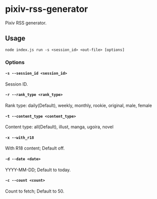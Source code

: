 # pixiv-rss-generator

Pixiv RSS generator.

## Usage

```
node index.js run -s <session_id> <out-file> [options]
```

### Options

#### `-s --session_id <session_id>`

Session ID.

#### `-r --rank_type <rank_type>`

Rank type: daily(Default), weekly, monthly, rookie, original, male, female

#### `-t --content_type <content_type>`

Content type: all(Default), illust, manga, ugoira, novel

#### `-x --with_r18`

With R18 content; Default off.

#### `-d --date <date>`

YYYY-MM-DD; Default to today.

#### `-c --count <count>`

Count to fetch; Default to 50.
